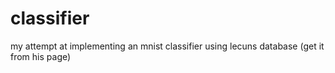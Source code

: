 # classifier
my attempt at implementing an mnist classifier using lecuns database (get it from his page)
